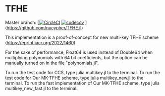 # TFHE

Master branch: [[![CircleCI](https://circleci.com/gh/nucypher/TFHE.jl.svg?style=svg)](https://circleci.com/gh/nucypher/TFHE.jl) [![codecov](https://codecov.io/gh/nucypher/TFHE.jl/branch/master/graph/badge.svg)](https://codecov.io/gh/nucypher/TFHE.jl)
](https://github.com/nucypher/TFHE.jl)

This implementation is a proof-of-concept for new multi-key TFHE scheme (https://eprint.iacr.org/2022/1460).

For the sake of performance, Float64 is used instead of Double64 when multiplying polynomials with 64 bit coefficients, but the option can be manually turned on in the file "polynomials.jl".

To run the test code for CCS, type julia multikey.jl to the terminal.
To run the test code for Our MK-TFHE scheme, type julia multikey_new.jl to the terminal.
To run the fast implementation of Our MK-TFHE scheme, type julia multikey_new_fast.jl to the terminal.
